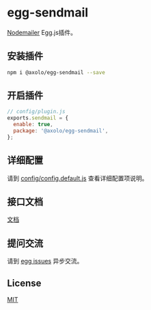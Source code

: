 # egg-sendmail

[Nodemailer](https://nodemailer.com) Egg.js插件。

## 安装插件

```bash
npm i @axolo/egg-sendmail --save
```

## 开启插件

```js
// config/plugin.js
exports.sendmail = {
  enable: true,
  package: '@axolo/egg-sendmail',
};
```

## 详细配置

请到 [config/config.default.js](config/config.default.js) 查看详细配置项说明。

## 接口文档

[文档](https://axolo.github.io/egg-sendmail)

## 提问交流

请到 [egg issues](https://github.com/axolo/egg-sendmail/issues) 异步交流。

## License

[MIT](LICENSE)
